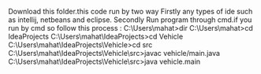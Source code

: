 Download this folder.this code run by two way 
Firstly any types of ide such as intellij, netbeans and eclipse.
Secondly Run program through cmd.if you run by cmd so follow this process :
C:\Users\mahat>dir
C:\Users\mahat>cd IdeaProjects
C:\Users\mahat\IdeaProjects>cd Vehicle
C:\Users\mahat\IdeaProjects\Vehicle>cd src
C:\Users\mahat\IdeaProjects\Vehicle\src>javac vehicle/main.java
C:\Users\mahat\IdeaProjects\Vehicle\src>java vehicle.main

